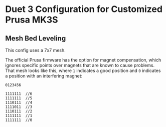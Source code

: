 # Duet 3 Configuration for Customized Prusa MK3S

## Mesh Bed Leveling

This config uses a 7x7 mesh. 

The official Prusa firmware has the option for magnet compensation,
which ignores specific points over magnets that are known to cause problems. 
That mesh looks like this, where `1` indicates a good position and `0` indicates
a position with an interfering magnet:

```
0123456

1111111  //6
1111111  //5
1110111  //4
1111011  //3
1110111  //2
1111111  //1
1111111  //0
```